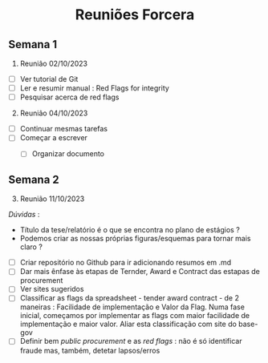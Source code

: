 <h1><center> Reuniões Forcera </h1>


## Semana 1

1. Reunião 02/10/2023
- [ ] Ver tutorial de Git
- [ ] Ler e resumir manual : Red Flags for integrity
- [ ] Pesquisar acerca de red flags

2. Reunião 04/10/2023
- [ ] Continuar mesmas tarefas
- [ ] Começar a escrever
    - [ ] Organizar documento



## Semana 2

3. Reunião 11/10/2023

*Dúvidas* : 
- Título da tese/relatório é o que se encontra no plano de estágios ?
- Podemos criar as nossas próprias figuras/esquemas para tornar mais claro ? 

- [ ] Criar repositório no Github para ir adicionando resumos em .md
- [ ] Dar mais ênfase às etapas de Ternder, Award e Contract das estapas de procurement
- [ ] Ver sites sugeridos
- [ ] Classificar as flags da spreadsheet - tender award contract - de 2 maneiras : Facilidade de implementação e Valor da Flag. Numa fase inicial, começamos por implementar as flags com maior facilidade de implementação e maior valor. Aliar esta classificação com site do base-gov
- [ ] Definir bem *public procurement* e as *red flags* : não é só identificar fraude mas, também, detetar lapsos/erros
